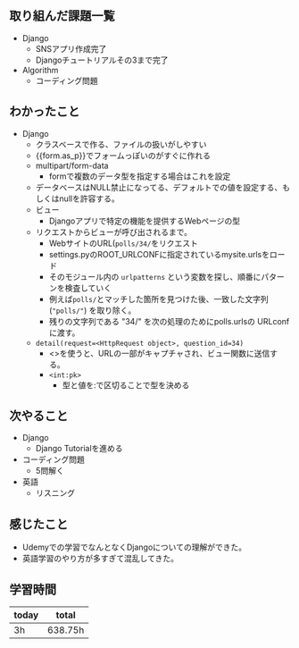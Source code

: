 
## 取り組んだ課題一覧
- Django
	- SNSアプリ作成完了
	- Djangoチュートリアルその3まで完了
- Algorithm
	- コーディング問題
## わかったこと
- Django
	- クラスベースで作る、ファイルの扱いがしやすい
	- {{form.as_p}}でフォームっぽいのがすぐに作れる
	- multipart/form-data
		- formで複数のデータ型を指定する場合はこれを設定
	- データベースはNULL禁止になってる、デフォルトでの値を設定する、もしくはnullを許容する。
	- ビュー
		- Djangoアプリで特定の機能を提供するWebページの型
	- リクエストからビューが呼び出されるまで。
		- WebサイトのURL(`polls/34/`をリクエスト
		- settings.pyのROOT_URLCONFに指定されているmysite.urlsをロード
		- そのモジュール内の `urlpatterns` という変数を探し、順番にパターンを検査していく
		- 例えば`polls/`とマッチした箇所を見つけた後、一致した文字列 (`"polls/"`) を取り除く。
		- 残りの文字列である "34/" を次の処理のためにpolls.urlsの URLconf に渡す。
	- `detail(request=<HttpRequest object>, question_id=34)`
		- <>を使うと、URLの一部がキャプチャされ、ビュー関数に送信する。
		- `<int:pk>`
			- 型と値を:で区切ることで型を決める
## 次やること
- Django
	- Django Tutorialを進める
- コーディング問題
	- 5問解く
- 英語
	- リスニング
## 感じたこと
- Udemyでの学習でなんとなくDjangoについての理解ができた。
- 英語学習のやり方が多すぎて混乱してきた。
## 学習時間

| today | total   |
| ----- | ------- |
| 3h    | 638.75h |

